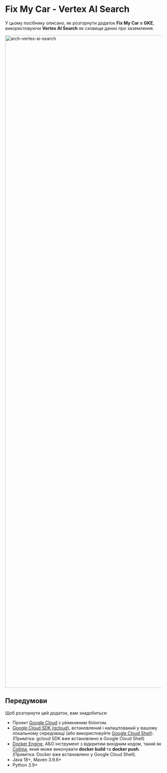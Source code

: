 # Fix My Car - Vertex AI Search

У цьому посібнику описано, як розгорнути додаток **Fix My Car** в **GKE**, використовуючи **Vertex AI Search** як сховище даних про заземлення.

<img width="2098" alt="arch-vertex-ai-search" src="https://github.com/RebelsBoss/Fix_my_car/assets/126337643/ba691211-6e73-42cb-90c9-99dd9f5a5a36">

## Передумови

Щоб розгорнути цей додаток, вам знадобиться:

- Проект [Google Cloud](https://cloud.google.com/resource-manager/docs/creating-managing-projects#creating_a_project) з увімкненим білінгом.
- [Google Cloud SDK (gcloud)](https://cloud.google.com/sdk/docs/install), встановлений і налаштований у вашому локальному середовищі (або використовуйте [Google Cloud Shell](https://cloud.google.com/sdk/docs/interactive-gcloud)). (Примітка: gcloud SDK вже встановлено в Google Cloud Shell)
- [Docker Engine](https://docs.docker.com/engine/install/), АБО інструмент з відкритим вихідним кодом, такий як [Colima](https://github.com/abiosoft/colima), який може виконувати **docker build** та **docker push**. (Примітка: Docker вже встановлено у Google Cloud Shell).
- Java 18+, Maven 3.9.6+
- Python 3.9+
